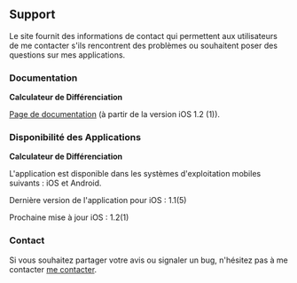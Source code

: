 ## Support

Le site fournit des informations de contact qui permettent aux utilisateurs de me contacter s'ils rencontrent des problèmes ou souhaitent poser des questions sur mes applications.

### Documentation

**Calculateur de Différenciation**

[Page de documentation](https://www.taketechease.com/differentiation/differentiation-calculator-en.html) (à partir de la version iOS 1.2 (1)).

### Disponibilité des Applications

**Calculateur de Différenciation**

  L'application est disponible dans les systèmes d'exploitation mobiles suivants : iOS et Android.

  Dernière version de l'application pour iOS : 1.1(5)

  Prochaine mise à jour iOS : 1.2(1)
  
### Contact

Si vous souhaitez partager votre avis ou signaler un bug, n'hésitez pas à me contacter [me contacter](mailto:i.d.kosinska@gmail.com).
